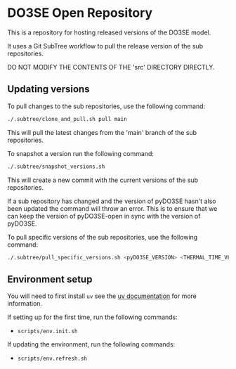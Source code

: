 # DO3SE Open Repository

This is a repository for hosting released versions of the DO3SE model.

It uses a Git SubTree workflow to pull the release version of the sub repositories.

DO NOT MODIFY THE CONTENTS OF THE 'src' DIRECTORY DIRECTLY.

## Updating versions

To pull changes to the sub repositories, use the following command:

```bash
./.subtree/clone_and_pull.sh pull main
```

This will pull the latest changes from the 'main' branch of the sub repositories.

To snapshot a version run the following command:

```bash
./.subtree/snapshot_versions.sh
```

This will create a new commit with the current versions of the sub repositories.

If a sub repository has changed and the version of pyDO3SE hasn't also been updated
the command will throw an error. This is to ensure that we can keep the version of
pyDO3SE-open in sync with the version of pyDO3SE.

To pull specific versions of the sub repositories, use the following command:

```bash
./.subtree/pull_specific_versions.sh <pyDO3SE_VERSION> <THERMAL_TIME_VERSION> <do3se_phenology_VERSION> <do3se_met_VERSION>
```

## Environment setup

You will need to first install `uv` see the [uv documentation](https://docs.astral.sh/uv/getting-started/installation/) for more information.

If setting up for the first time, run the following commands:

- `scripts/env.init.sh`

If updating the environment, run the following commands:

- `scripts/env.refresh.sh`
